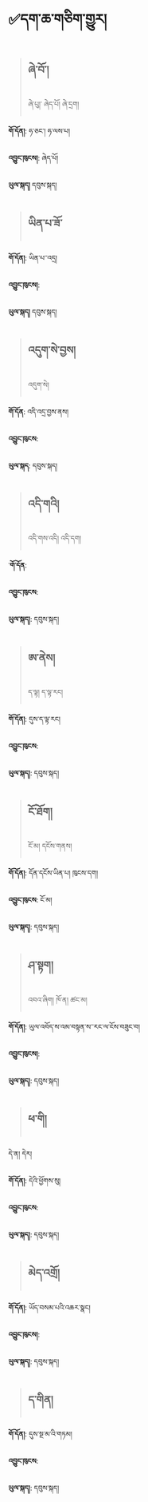 # ✅དག་ཆ་གཅིག་གྱུར།

> ## ཞེ་བོ་།
> ཞེ་པུ།་ ཞེད་པོ། ཞེ་དྲག།

**གོ་དོན།**: ཧ་ཅང་། ཧ་ལས་པ། 

**འབྱུང་ཁུངས།**: ཞེད་པོ།   

**ཡུལ་སྐད།** དབུས་སྐད།


> ## ཡིན་པ་ཟོ་


**གོ་དོན།**: ཡིན་པ་་འདྲ། 

**འབྱུང་ཁུངས།**: 

**ཡུལ་སྐད།** དབུས་སྐད།


> ## འདུག་སེ་བྱས།
> འདུག་སེ། 

**གོ་དོན**: འདི་འདྲ་བྱས་ནས།

**འབྱུང་ཁུངས**: 

**ཡུལ་སྐད**: དབུས་སྐད།


> ## འདི་གའི།
> འདི་གས་འདི། འདི་དག།

༌**གོ་དོན**: 

**འབྱུང་ཁུངས**: 

**ཡུལ་སྐད།**: དབུས་སྐད།


> ## ཨ་ནེས།
> ད་ལྟ། ད་ལྟ་རང།

**གོ་དོན།**: དུས་ད་ལྟ་རང།

**འབྱུང་ཁུངས**:

**ཡུལ་སྐད།**: དབུས་སྐད།


> ## ངོ་ཐོག།
> ངོ་མ། དངོས་གནས། 

**གོ་དོན།**: དོན་དངོས་ཡིན་པ། ཁུངས་དག།

**འབྱུང་ཁུངས**: ངོ་མ།

**ཡུལ་སྐད།**: དབུས་སྐད།


> ## ཤ་སྟག།
> འབའ་ཞིག། ཁོ་ན། ཚང་མ།

**གོ་དོན།**: ཡུལ་འབོད་ས་འམ་བསྟན་ས་་རང་ལ་ངོས་བཟུང་བ།

**འབྱུང་ཁུངས།**: 

**ཡུལ་སྐད།**: དབུས་སྐད།


> ## ཕ་གི།
དེ་ན། དེར།

**གོ་དོན།**: དེའི་ཕྱོགས་སུ།

**འབྱུང་ཁུངས**: 

**ཡུལ་སྐད།**: དབུས་སྐད།


> ## མེད་འགྲོ།

**གོ་དོན།**: ཡོད་བསམ་པའི་འཆར་སྣང།

**འབྱུང་ཁུངས།**: 

**ཡུལ་སྐད།**: དབུས་སྐད།


> ## ད་གིན།

**གོ་དོན།**: དུས་སྔ་མ་འི་གཏམ།

**འབྱུང་ཁུངས**: 

**ཡུལ་སྐད།**: དབུས་སྐད།


